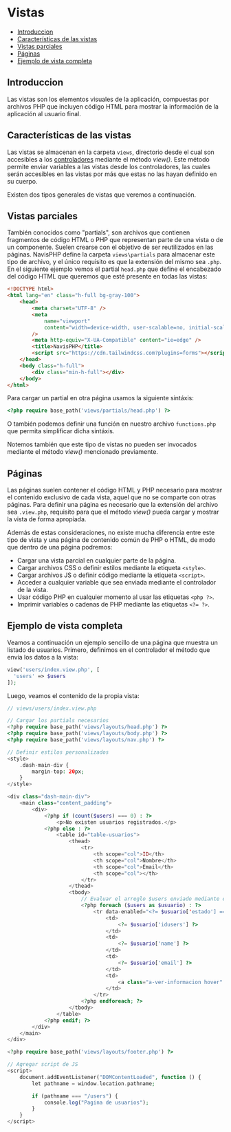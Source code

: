 # Vistas

-   [Introduccion](#introduccion)
-   [Características de las vistas](#características-de-las-vistas)
-   [Vistas parciales](#vistas-parciales)
-   [Páginas](#páginas)
-   [Ejemplo de vista completa](#ejemplo-de-vista-completa)

## Introduccion

Las vistas son los elementos visuales de la aplicación, compuestas por archivos PHP que incluyen código HTML para mostrar la información de la aplicación al usuario final.

## Características de las vistas

Las vistas se almacenan en la carpeta `views`, directorio desde el cual son accesibles a los [controladores](controladores.md) mediante el método _view()_. Este método permite enviar variables a las vistas desde los controladores, las cuales serán accesibles en las vistas por más que estas no las hayan definido en su cuerpo.

Existen dos tipos generales de vistas que veremos a continuación.

## Vistas parciales

También conocidos como "partials", son archivos que contienen fragmentos de código HTML o PHP que representan parte de una vista o de un componente. Suelen crearse con el objetivo de ser reutilizados en las páginas. NavisPHP define la carpeta `views\partials` para almacenar este tipo de archivo, y el único requisito es que la extensión del mismo sea `.php`. En el siguiente ejemplo vemos el partial `head.php` que define el encabezado del código HTML que queremos que esté presente en todas las vistas:

```html
<!DOCTYPE html>
<html lang="en" class="h-full bg-gray-100">
    <head>
        <meta charset="UTF-8" />
        <meta
            name="viewport"
            content="width=device-width, user-scalable=no, initial-scale=1.0, maximum-scale=1.0, minimum-scale=1.0"
        />
        <meta http-equiv="X-UA-Compatible" content="ie=edge" />
        <title>NavisPHP</title>
        <script src="https://cdn.tailwindcss.com?plugins=forms"></script>
    </head>
    <body class="h-full">
        <div class="min-h-full"></div>
    </body>
</html>
```

Para cargar un partial en otra página usamos la siguiente sintáxis:

```php
<?php require base_path('views/partials/head.php') ?>
```

O también podemos definir una función en nuestro archivo `functions.php` que permita simplificar dicha sintáxis.

Notemos también que este tipo de vistas no pueden ser invocados mediante el método _view()_ mencionado previamente.

## Páginas

Las páginas suelen contener el código HTML y PHP necesario para mostrar el contenido exclusivo de cada vista, aquel que no se comparte con otras páginas. Para definir una página es necesario que la extensión del archivo sea `.view.php`, requisito para que el método _view()_ pueda cargar y mostrar la vista de forma apropiada.

Además de estas consideraciones, no existe mucha diferencia entre este tipo de vista y una página de contenido común de PHP o HTML, de modo que dentro de una página podremos:

-   Cargar una vista parcial en cualquier parte de la página.
-   Cargar archivos CSS o definir estilos mediante la etiqueta `<style>`.
-   Cargar archivos JS o definir código mediante la etiqueta `<script>`.
-   Acceder a cualquier variable que sea enviada mediante el controlador de la vista.
-   Usar código PHP en cualquier momento al usar las etiquetas `<php ?>`.
-   Imprimir variables o cadenas de PHP mediante las etiquetas `<?= ?>`.

## Ejemplo de vista completa

Veamos a continuación un ejemplo sencillo de una página que muestra un listado de usuarios. Primero, definimos en el controlador el método que envía los datos a la vista:

```php
view('users/index.view.php', [
  'users' => $users
]);
```

Luego, veamos el contenido de la propia vista:

```php
// views/users/index.view.php

// Cargar los partials necesarios
<?php require base_path('views/layouts/head.php') ?>
<?php require base_path('views/layouts/body.php') ?>
<?php require base_path('views/layouts/nav.php') ?>

// Definir estilos personalizados
<style>
    .dash-main-div {
        margin-top: 20px;
    }
</style>

<div class="dash-main-div">
    <main class="content_padding">
        <div>
            <?php if (count($users) === 0) : ?>
                <p>No existen usuarios registrados.</p>
            <?php else : ?>
                <table id="table-usuarios">
                    <thead>
                        <tr>
                            <th scope="col">ID</th>
                            <th scope="col">Nombre</th>
                            <th scope="col">Email</th>
                            <th scope="col"></th>
                        </tr>
                    </thead>
                    <tbody>
                        // Evaluar el arreglo $users enviado mediante el controlador
                        <?php foreach ($users as $usuario) : ?>
                            <tr data-enabled="<?= $usuario['estado'] === 1 ? '1' : '0' ?>">
                                <td>
                                    <?= $usuario['idusers'] ?>
                                </td>
                                <td>
                                    <?= $usuario['name'] ?>
                                </td>
                                <td>
                                    <?= $usuario['email'] ?>
                                </td>
                                <td>
                                    <a class="a-ver-informacion hover" href="/users/show">Ver detalles</a>
                                </td>
                            </tr>
                        <?php endforeach; ?>
                    </tbody>
                </table>
            <?php endif; ?>
        </div>
    </main>
</div>

<?php require base_path('views/layouts/footer.php') ?>

// Agregar script de JS
<script>
    document.addEventListener("DOMContentLoaded", function () {
        let pathname = window.location.pathname;

        if (pathname === "/users") {
            console.log("Pagina de usuarios");
        }
    }
</script>
```
